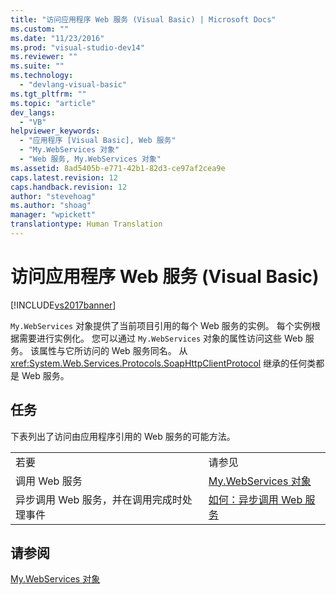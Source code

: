 ```yaml
---
title: "访问应用程序 Web 服务 (Visual Basic) | Microsoft Docs"
ms.custom: ""
ms.date: "11/23/2016"
ms.prod: "visual-studio-dev14"
ms.reviewer: ""
ms.suite: ""
ms.technology: 
  - "devlang-visual-basic"
ms.tgt_pltfrm: ""
ms.topic: "article"
dev_langs: 
  - "VB"
helpviewer_keywords: 
  - "应用程序 [Visual Basic], Web 服务"
  - "My.WebServices 对象"
  - "Web 服务, My.WebServices 对象"
ms.assetid: 8ad5405b-e771-42b1-82d3-ce97af2cea9e
caps.latest.revision: 12
caps.handback.revision: 12
author: "stevehoag"
ms.author: "shoag"
manager: "wpickett"
translationtype: Human Translation
---
```

# 访问应用程序 Web 服务 (Visual Basic)
[!INCLUDE[vs2017banner](../../../csharp/includes/vs2017banner.md)]

`My.WebServices` 对象提供了当前项目引用的每个 Web 服务的实例。  每个实例根据需要进行实例化。  您可以通过 `My.WebServices` 对象的属性访问这些 Web 服务。  该属性与它所访问的 Web 服务同名。  从 <xref:System.Web.Services.Protocols.SoapHttpClientProtocol> 继承的任何类都是 Web 服务。  
  
## 任务  
 下表列出了访问由应用程序引用的 Web 服务的可能方法。  
  
|||  
|-|-|  
|若要|请参见|  
|调用 Web 服务|[My.WebServices 对象](../../../visual-basic/language-reference/objects/my-webservices-object.md)|  
|异步调用 Web 服务，并在调用完成时处理事件|[如何：异步调用 Web 服务](../../../visual-basic/developing-apps/programming/how-to-call-a-web-service-asynchronously.md)|  
  
## 请参阅  
 [My.WebServices 对象](../../../visual-basic/language-reference/objects/my-webservices-object.md)